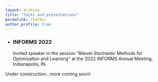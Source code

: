 ```yaml
---
layout: archive
title: "Talks and presentations"
permalink: /talks/
author_profile: true
---
```



- ### INFORMS 2022
    Invited speaker in the session “Bilevel Stochastic Methods for Optimization and Learning” at the 2022 INFORMS Annual Meeting, Indianapolis, IN. 


Under construction...more coming soon!